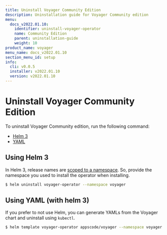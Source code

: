 ```yaml
---
title: Uninstall Voyager Community Edition
description: Uninstallation guide for Voyager Community edition
menu:
  docs_v2022.01.10:
    identifier: uninstall-voyager-operator
    name: Community Edition
    parent: uninstallation-guide
    weight: 10
product_name: voyager
menu_name: docs_v2022.01.10
section_menu_id: setup
info:
  cli: v0.0.5
  installer: v2022.01.10
  version: v2022.01.10
---
```


# Uninstall Voyager Community Edition

To uninstall Voyager Community edition, run the following command:

<ul class="nav nav-tabs" id="installerTab" role="tablist">
  <li class="nav-item">
    <a class="nav-link active" id="helm3-tab" data-toggle="tab" href="#helm3" role="tab" aria-controls="helm3" aria-selected="true">Helm 3</a>
  </li>
  <li class="nav-item">
    <a class="nav-link" id="script-tab" data-toggle="tab" href="#script" role="tab" aria-controls="script" aria-selected="false">YAML</a>
  </li>
</ul>
<div class="tab-content" id="installerTabContent">
  <div class="tab-pane fade show active" id="helm3" role="tabpanel" aria-labelledby="helm3-tab">

## Using Helm 3

In Helm 3, release names are [scoped to a namespace](https://v3.helm.sh/docs/faq/#release-names-are-now-scoped-to-the-namespace). So, provide the namespace you used to install the operator when installing.

```bash
$ helm uninstall voyager-operator --namespace voyager
```

</div>
<div class="tab-pane fade" id="script" role="tabpanel" aria-labelledby="script-tab">

## Using YAML (with helm 3)

If you prefer to not use Helm, you can generate YAMLs from the Voyager chart and uninstall using `kubectl`.

```bash
$ helm template voyager-operator appscode/voyager --namespace voyager | kubectl delete -f -
```

</div>
</div>
